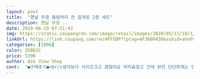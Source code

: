 ```yaml
---
layout: post 
title:  "핸날 무광 올림머리 큰 집게핀 2종 세트" 
description: 핸날 무광 ..
date: 2020-06-19 07:51:43 
img: https://static.coupangcdn.com/image/retail/images/2020/05/11/10/1/f74f2fad-2fa3-4e0a-bdbf-a85f5d711406.jpg 
linkUrl: https://link.coupang.com/re/AFFSDP?lptag=AF3600438&subid=ahnPublicAsk&pageKey=1578519294&itemId=2699043919&vendorItemId=70689433787&traceid=V0-113-32beecc60759212d 
categories: [1008] 
color: 35B62C 
price: 5390 
author: Ask View Shop 
cont:  "●구매후기●<br/>생각보다 사이즈크고 괜찮아요 머리숱많고 긴데 완전 단단하게는 안되도 고정잘되는편이예요ㅎㅎ편해요! 집에있을때 간편하게 사용하려고 샀는데 딱이예요 추천합니다<br/>우선 맨들맨들 하니 쓰기편합니다 !! 뻑뻑하지 않아 집에서 자주 쓰고있어요ㅎㅎ<br/>집게핀 두개 핑크 그린 색상이너무이뻐요 아주 튼튼하고 견고하게 잘만들었네요 여름이라 집에서는 일을 많이하니까  땀이많이나서 지금 머리기르는중이라 짧지만 한번꼬아서 했더니 너무시원하고 좋으네요 새벽배송이라 빨라서 좋아요<br/>" 
---
```

